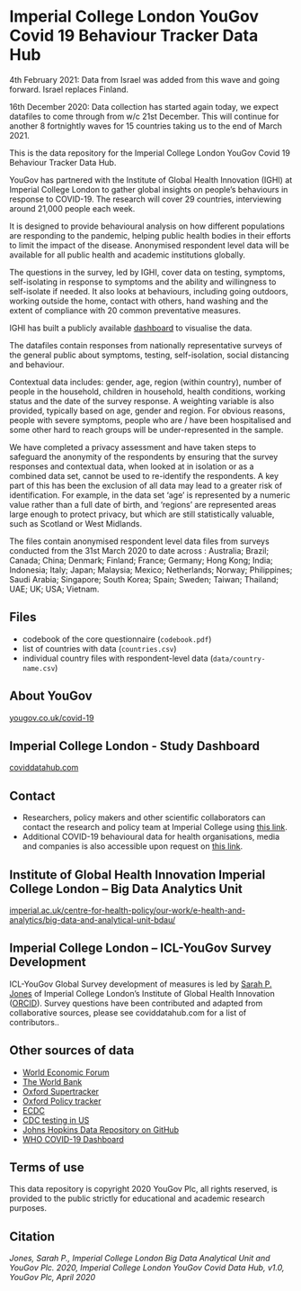 # Imperial College London YouGov Covid 19 Behaviour Tracker Data Hub

4th February 2021: Data from Israel was added from this wave and going forward. Israel replaces Finland. 

16th December 2020: Data collection has started again today, we expect datafiles to come through from w/c 21st December. This will continue for another 8 fortnightly waves for 15 countries taking us to the end of March 2021. 

This is the data repository for the Imperial College London YouGov Covid 19 Behaviour Tracker Data Hub.

YouGov has partnered with the Institute of Global Health Innovation (IGHI) at Imperial College London to gather global insights on people’s behaviours in response to COVID-19. The research will cover 29 countries, interviewing around 21,000 people each week.

It is designed to provide behavioural analysis on how different populations are responding to the pandemic, helping public health bodies in their efforts to limit the impact of the disease. Anonymised respondent level data will be available for all public health and academic institutions globally.

The questions in the survey, led by IGHI, cover data on testing, symptoms, self-isolating in response to symptoms and the ability and willingness to self-isolate if needed. It also looks at behaviours, including going outdoors, working outside the home, contact with others, hand washing and the extent of compliance with 20 common preventative measures.

IGHI has built a publicly available [dashboard](http://www.coviddatahub.com) to visualise the data.

The datafiles contain responses from nationally representative surveys of the general public about symptoms, testing, self-isolation, social distancing and behaviour.

Contextual data includes: gender, age, region (within country), number of people in the household, children in household, health conditions, working status and the date of the survey response. A weighting variable is also provided, typically based on age, gender and region. For obvious reasons, people with severe symptoms, people who are / have been hospitalised and some other hard to reach groups will be under-represented in the sample.

We have completed a privacy assessment and have taken steps to safeguard the anonymity of the respondents by ensuring that the survey responses and contextual data, when looked at in isolation or as a combined data set, cannot be used to re-identify the respondents.  A key part of this has been the exclusion of all data may lead to a greater risk of identification.  For example, in the data set ‘age’ is represented by a numeric value rather than a full date of birth, and ‘regions’ are represented areas large enough to protect privacy, but which are still statistically valuable, such as Scotland or West Midlands.

The files contain anonymised respondent level data files from surveys conducted from the 31st March 2020 to date across : Australia; Brazil; Canada; China; Denmark; Finland; France; Germany; Hong Kong; India; Indonesia; Italy; Japan; Malaysia; Mexico; Netherlands; Norway; Philippines; Saudi Arabia; Singapore; South Korea; Spain; Sweden; Taiwan; Thailand; UAE; UK; USA; Vietnam.

## Files

- codebook of the core questionnaire (`codebook.pdf`)
- list of countries with data (`countries.csv`)
- individual country files with respondent-level data (`data/country-name.csv`)

## About YouGov

[yougov.co.uk/covid-19](https://yougov.co.uk/covid-19)

## Imperial College London - Study Dashboard

[coviddatahub.com](http://coviddatahub.com)

## Contact

 - Researchers, policy makers and other  scientific  collaborators can contact the research and policy team at Imperial College using [this link](https://imperial.eu.qualtrics.com/jfe/form/SV_8DtB6HNyjm1cVCJ).
 - Additional COVID-19 behavioural data for health organisations, media and companies is also accessible upon request on [this link](https://yougov.co.uk/solutions/sectors/covid-19-monitor).

## Institute of Global Health Innovation Imperial College London – Big Data Analytics Unit

[imperial.ac.uk/centre-for-health-policy/our-work/e-health-and-analytics/big-data-and-analytical-unit-bdau/](https://www.imperial.ac.uk/centre-for-health-policy/our-work/e-health-and-analytics/big-data-and-analytical-unit-bdau/)

## Imperial College London – ICL-YouGov Survey Development

ICL-YouGov Global Survey development of measures is led by [Sarah P. Jones](www.linkedin.com/in/sarah-jones-mhintelligence/) of Imperial College London’s Institute of Global Health Innovation ([ORCID](https://orcid.org/0000-0002-8344-2634)). Survey questions have been contributed and adapted from collaborative sources, please see coviddatahub.com for a list of contributors..

## Other sources of data
- [World Economic Forum](https://intelligence.weforum.org/topics/a1G0X000006O6EHUA0?tab=data)
- [The World Bank](https://maps.worldbank.org)
- [Oxford Supertracker](https://supertracker.spi.ox.ac.uk/)
- [Oxford Policy tracker](https://www.bsg.ox.ac.uk/research/research-projects/coronavirus-government-response-tracker)
- [ECDC](https://www.ecdc.europa.eu/en/publications-data/download-todays-data-geographic-distribution-covid-19-cases-worldwide)
- [CDC testing in US](https://www.cdc.gov/coronavirus/2019-ncov/cases-updates/testing-in-us.html)
- [Johns Hopkins Data Repository on GitHub](https://github.com/CSSEGISandData/COVID-19)
- [WHO COVID-19 Dashboard](https://covid19.who.int/)

## Terms of use

This data repository is copyright 2020 YouGov Plc, all rights reserved, is provided to the public strictly for educational and academic research purposes. 

## Citation

*Jones, Sarah P., Imperial College London Big Data Analytical Unit and YouGov Plc. 2020, Imperial College London YouGov Covid Data Hub, v1.0, YouGov Plc, April 2020*
